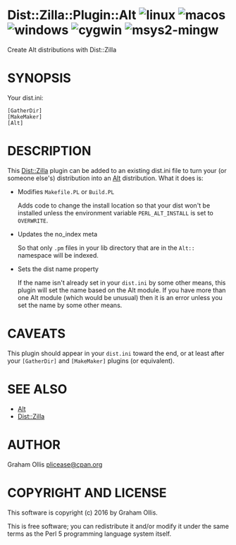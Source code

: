# Dist::Zilla::Plugin::Alt ![linux](https://github.com/uperl/Dist-Zilla-Plugin-Alt/workflows/linux/badge.svg) ![macos](https://github.com/uperl/Dist-Zilla-Plugin-Alt/workflows/macos/badge.svg) ![windows](https://github.com/uperl/Dist-Zilla-Plugin-Alt/workflows/windows/badge.svg) ![cygwin](https://github.com/uperl/Dist-Zilla-Plugin-Alt/workflows/cygwin/badge.svg) ![msys2-mingw](https://github.com/uperl/Dist-Zilla-Plugin-Alt/workflows/msys2-mingw/badge.svg)

Create Alt distributions with Dist::Zilla

# SYNOPSIS

Your dist.ini:

```
[GatherDir]
[MakeMaker]
[Alt]
```

# DESCRIPTION

This [Dist::Zilla](https://metacpan.org/pod/Dist::Zilla) plugin can be added to an existing dist.ini file to
turn your (or someone else's) distribution into an [Alt](https://metacpan.org/pod/Alt) distribution.
What it does is:

- Modifies `Makefile.PL` or `Build.PL`

    Adds code to change the install location so that your dist won't
    be installed unless the environment variable `PERL_ALT_INSTALL`
    is set to `OVERWRITE`.

- Updates the no\_index meta

    So that only `.pm` files in your lib directory that are in the
    `Alt::` namespace will be indexed.

- Sets the dist name property

    If the name isn't already set in your `dist.ini` by some other
    means, this plugin will set the name based on the Alt module.
    If you have more than one Alt module (which would be unusual)
    then it is an error unless you set the name by some other means.

# CAVEATS

This plugin should appear in your `dist.ini` toward the end, or at
least after your `[GatherDir]` and `[MakeMaker]` plugins (or equivalent).

# SEE ALSO

- [Alt](https://metacpan.org/pod/Alt)
- [Dist::Zilla](https://metacpan.org/pod/Dist::Zilla)

# AUTHOR

Graham Ollis <plicease@cpan.org>

# COPYRIGHT AND LICENSE

This software is copyright (c) 2016 by Graham Ollis.

This is free software; you can redistribute it and/or modify it under
the same terms as the Perl 5 programming language system itself.
